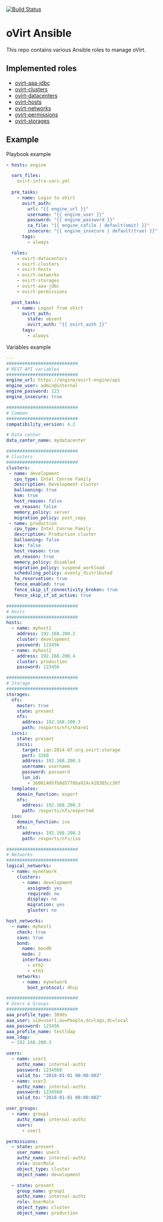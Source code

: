 [![Build Status](https://travis-ci.org/machacekondra/ovirt-ansible-roles.svg?branch=master)](https://travis-ci.org/machacekondra/ovirt-ansible-roles)

# oVirt Ansible

This repo contains various Ansible roles to manage oVirt.

## Implemented roles

* [ovirt-aaa-jdbc]
* [ovirt-clusters]
* [ovirt-datacenters]
* [ovirt-hosts]
* [ovirt-networks]
* [ovirt-permissions]
* [ovirt-storages]

## Example

Playbook example

```yaml
- hosts: engine

  vars_files:
    ovirt-infra-vars.yml
    
  pre_tasks:
    - name: Login to oVirt
      ovirt_auth:
        url: "{{ engine_url }}"
        username: "{{ engine_user }}"
        password: "{{ engine_password }}"
        ca_file: "{{ engine_cafile | default(omit) }}"
        insecure: "{{ engine_insecure | default(true) }}"
      tags:
        - always

  roles:
    - ovirt-datacenters
    - ovirt-clusters
    - ovirt-hosts
    - ovirt-networks
    - ovirt-storages
    - ovirt-aaa-jdbc
    - ovirt-permissions

  post_tasks:
    - name: Logout from oVirt
      ovirt_auth:
        state: absent
        ovirt_auth: "{{ ovirt_auth }}"
      tags:
        - always 
```

Variables example

```yaml
---
###########################
# REST API variables
###########################
engine_url: https://engine/ovirt-engine/api
engine_user: admin@internal
engine_password: 123
engine_insecure: true

###########################
# Common
###########################
compatibility_version: 4.2

# Data center
data_center_name: mydatacenter

###########################
# Clusters
###########################
clusters:
 - name: development
   cpu_type: Intel Conroe Family
   description: Development cluster
   ballooning: true
   ksm: true
   host_reason: false
   vm_reason: false
   memory_policy: server
   migration_policy: post_copy
 - name: production
   cpu_type: Intel Conroe Family
   description: Production cluster
   ballooning: false
   ksm: false
   host_reason: true
   vm_reason: true
   memory_policy: disabled
   migration_policy: suspend_workload
   scheduling_policy: evenly_distributed
   ha_reservation: true
   fence_enabled: true
   fence_skip_if_connectivity_broken: true
   fence_skip_if_sd_active: true

###########################
# Hosts
###########################
hosts:
  - name: myhost1
    address: 192.168.200.2
    cluster: development
    password: 123456
  - name: myhost2
    address: 192.168.200.4
    cluster: production
    password: 123456

###########################
# Storage
###########################
storages:
  nfs:
    master: true
    state: present
    nfs:
      address: 192.168.200.3
      path: /exports/nfs/share1
  iscsi:
    state: present
    iscsi:
      target: iqn.2014-07.org.ovirt:storage
      port: 3260
      address: 192.168.200.3
      username: username
      password: password
      lun_id:
        - 36001405fb8d5778ba924c428385cc30f
  templates:
    domain_function: export
    nfs:
      address: 192.168.200.3
      path: /exports/nfs/exported
  iso:
    domain_function: iso
    nfs:
      address: 192.168.200.3
      path: /exports/nfs/iso

###########################
# Networks
###########################
logical_networks:
  - name: mynetwork
    clusters:
      - name: development
        assigned: yes
        required: no
        display: no
        migration: yes
        gluster: no

host_networks:
  - name: myhost1
    check: true
    save: true
    bond:
      name: bond0
      mode: 2
      interfaces:
        - eth2
        - eth3
    networks:
      - name: mynetwork
        boot_protocol: dhcp

###########################
# Users & Groups
###########################
aaa_profile_type: 389ds
aaa_user: uid=user1,ou=People,dc=lago,dc=local
aaa_password: 123456
aaa_profile_name: testldap
aaa_ldap:
  - 192.168.200.3

users:
  - name: user1
    authz_name: internal-authz
    password: 1234568
    valid_to: "2018-01-01 00:00:00Z"
  - name: user2
    authz_name: internal-authz
    password: 1234568
    valid_to: "2018-01-01 00:00:00Z"

user_groups:
  - name: group1
    authz_name: internal-authz
    users:
      - user1

permissions:
  - state: present
    user_name: user1
    authz_name: internal-authz
    role: UserRole
    object_type: cluster
    object_name: development

  - state: present
    group_name: group1
    authz_name: internal-authz
    role: UserRole
    object_type: cluster
    object_name: production
```

[ovirt-aaa-jdbc]: https://github.com/machacekondra/ovirt-ansible-roles/blob/master/roles/ovirt-aaa-jdbc/README.md
[ovirt-clusters]: https://github.com/machacekondra/ovirt-ansible-roles/blob/master/roles/ovirt-clusters/README.md
[ovirt-datacenters]: https://github.com/machacekondra/ovirt-ansible-roles/blob/master/roles/ovirt-datacenters/README.md
[ovirt-hosts]: https://github.com/machacekondra/ovirt-ansible-roles/blob/master/roles/ovirt-hosts/README.md
[ovirt-networks]: https://github.com/machacekondra/ovirt-ansible-roles/blob/master/roles/ovirt-networks/README.md
[ovirt-permissions]: https://github.com/machacekondra/ovirt-ansible-roles/blob/master/roles/ovirt-permissions/README.md
[ovirt-storages]: https://github.com/machacekondra/ovirt-ansible-roles/blob/master/roles/ovirt-storages/README.md
